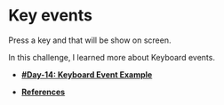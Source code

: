 # Key events

Press a key and that will be show on screen.

In this challenge, I learned more about Keyboard events.

- **[#Day-14: Keyboard Event Example](https://romariocoimbrac.github.io/100-days-of-code-challenge/src/day-014-keyboard-event/)**

- **[References](https://www.w3schools.com/jsref/obj_keyboardevent.asp)**

